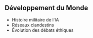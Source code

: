 ## Développement du Monde
- Histoire militaire de l'IA
- Réseaux clandestins
- Évolution des débats éthiques
